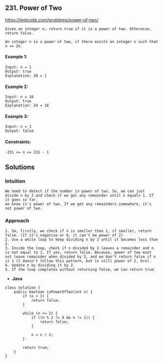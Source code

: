 ## 231. Power of Two


https://leetcode.com/problems/power-of-two/


```
Given an integer n, return true if it is a power of two. Otherwise, return false.

An integer n is a power of two, if there exists an integer x such that n == 2x.
```

#### Example 1:

```
Input: n = 1
Output: true
Explanation: 20 = 1

```

#### Example 2:
```
Input: n = 16
Output: true
Explanation: 24 = 16
```

#### Example 3:
```
Input: n = 3
Output: false
```

#### Constraints:
```
-231 <= n <= 231 - 1
```

## Solutions

### Intuition

```
We need to detect if the number is power of two. So, we can just divide n by 2 and check if we got any remainder until n equals 1. If it goes so far, 
we know it's power of two. If we get any remainders somewhere, it's not power of two.
```

### Approach
```
1. So, firstly, we check if n is smaller than 1, if smaller, return false. (If it's negative or 0, it can't be power of 2)
2. Use a while loop to keep dividing n by 2 until it becomes less than 2.
3. Inside the loop, check if n divided by 2 leaves a remainder and n is not equal to 1. If yes, return false. Because, power of two must not leave remainder when divided by 2, and we don't return false if n is 1 (1 doesn't follow this pattern, but is still power of 2, bro).
4. Update n by dividing it by 2.
5. If the loop completes without returning false, we can return true.
```

* **Java**

```
class Solution {
    public boolean isPowerOfTwo(int n) {
        if (n < 1) {
            return false;
        }

        while (n >= 2) {
            if ((n % 2 != 0 && n != 1)) {
                return false;
            }

            n = n / 2;
        }

        return true;
    }
}


```